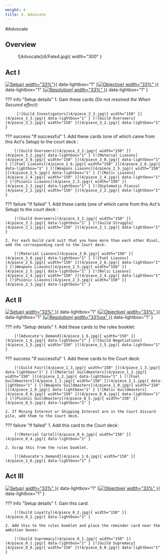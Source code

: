 ```yaml
---
weight: 4
title: 4. Advocate
---
```

#Advocate
## Overview
<figure markdown="span">
![Advocate](4/Fate4.jpg){ width="300" }
</figure>

## Act I

[![Setup](4/piece_3_4.jpg){ width="33%"}](4/piece_3_4.jpg){ data-lightbox="1" }[![Objective](4/back_3_4.jpg){ width="33%" }](4/back_3_4.jpg){ data-lightbox="1" }[![Resolution](4/piece_3_1.jpg){ width="33%" }](4/piece_3_1.jpg){ data-lightbox="1" }

??? info "Setup details"
     1. Gain these cards *(Do not resolved the When Secured effect)*:
    
         [![Guild Investigators](4/piece_3_3.jpg){ width="150" }](4/piece_3_3.jpg){ data-lightbox="1" } [![Guild Overseers](4/piece_3_2.jpg){ width="150" }](4/piece_3_2.jpg){ data-lightbox="1" }

??? success "If successful"
    1. Add these cards (one of which came from this Act's Setup) to the court deck :
      
        [![Guild Overseers](4/piece_3_2.jpg){ width="150" }](4/piece_3_2.jpg){ data-lightbox="1" } [![Material Liasons](4/piece_3_0.jpg){ width="150" }](4/piece_3_0.jpg){ data-lightbox="1" } [![Fuel Liasons](4/piece_2_6.jpg){ width="150" }](4/piece_2_6.jpg){ data-lightbox="1" } [![Weapons Liasons](4/piece_2_5.jpg){ width="150" }](4/piece_2_5.jpg){ data-lightbox="1" } [![Relic Liasons](4/piece_2_4.jpg){ width="150" }](4/piece_2_4.jpg){ data-lightbox="1" } [![Psionic Liasons](4/piece_2_3.jpg){ width="150" }](4/piece_2_3.jpg){ data-lightbox="1" } [![Diplomatic Fiasco](4/piece_2_2.jpg){ width="150" }](4/piece_2_2.jpg){ data-lightbox="1" }

??? failure "If failed"
    1. Add these cards (one of which came from this Act's Setup) to the court deck :
      
        [![Guild Overseers](4/piece_3_2.jpg){ width="150" }](4/piece_3_2.jpg){ data-lightbox="1" } [![Guild Struggle](4/piece_2_1.jpg){ width="150" }](4/piece_2_1.jpg){ data-lightbox="1" }

    2. For each Guild card suit that you have more than each other Rival, add the corresponding card to the Court deck:
   
        [![Material Liasons](4/piece_3_0.jpg){ width="150" }](4/piece_3_0.jpg){ data-lightbox="1" } [![Fuel Liasons](4/piece_2_6.jpg){ width="150" }](4/piece_2_6.jpg){ data-lightbox="1" } [![Weapons Liasons](4/piece_2_5.jpg){ width="150" }](4/piece_2_5.jpg){ data-lightbox="1" } [![Relic Liasons](4/piece_2_4.jpg){ width="150" }](4/piece_2_4.jpg){ data-lightbox="1" } [![Psionic Liasons](4/piece_2_3.jpg){ width="150" }](4/piece_2_3.jpg){ data-lightbox="1" }       

## Act II

[![Setup](4/piece_2_0.jpg){ width="33%" }](4/piece_2_0.jpg){ data-lightbox="1" }[![Objective](4/back_2_0.jpg){ width="33%" }](4/back_2_0.jpg){ data-lightbox="1" }[![Resolution](4/piece_1_4.jpg){ width="33%px" }](4/piece_0_6.jpg){ data-lightbox="1" }

??? info "Setup details"
     1. Add these cards to the rules booklet:
    
        [![Advocate's Demand](4/piece_1_6.jpg){ width="150" }](4/piece_1_6.jpg){ data-lightbox="1" } [![Guild Negotiations](4/piece_1_5.jpg){ width="150" }](4/piece_1_5.jpg){ data-lightbox="1" }

??? success "If successful"
    1. Add these cards to the Court deck:
      
        [![Guild Fair](4/piece_1_3.jpg){ width="150" }](4/piece_1_3.jpg){ data-lightbox="1" } [![Material Guildmasters](4/piece_1_2.jpg){ width="150" }](4/piece_1_2.jpg){ data-lightbox="1" } [![Fuel Guildmasters](4/piece_1_1.jpg){ width="150" }](4/piece_1_1.jpg){ data-lightbox="1" } [![Weapons Guildmasters](4/piece_1_0.jpg){ width="150" }](4/piece_1_0.jpg){ data-lightbox="1" } [![Relic Guildmasters](4/piece_0_6.jpg){ width="150" }](4/piece_0_6.jpg){ data-lightbox="1" } [![Psionic Guildmasters](4/piece_0_5.jpg){ width="150" }](4/piece_0_5.jpg){ data-lightbox="1" }

    2. If Mining Interest or Shipping Interest are in the Court discard pile, add them to the Court deck.

??? failure "If failed"
    1. Add this card to the Court deck:

        [![Material Cartel](4/piece_0_4.jpg){ width="150" }](4/piece_0_4.jpg){ data-lightbox="1" }

    2. Scrap this from the rules booklet.

        [![Advocate's Demand](4/piece_1_6.jpg){ width="150" }](4/piece_1_6.jpg){ data-lightbox="1" }

## Act III

[![Setup](4/piece_0_3.jpg){ width="33%" }](4/piece_0_3.jpg){ data-lightbox="1" }[![Objective](4/back_0_3.jpg){ width="33%" }](4/back_0_3.jpg){ data-lightbox="1" }

??? info "Setup details"
    1. Gain this card:
    
        [![Guild Loyalty](4/piece_0_2.jpg){ width="150" }](4/piece_0_2.jpg){ data-lightbox="1" }

    2. Add this to the rules booklet and place the reminder card near the ambition boxes:

        [![Guild Supremacy](4/piece_0_1.jpg){ width="150" }](4/piece_0_1.jpg){ data-lightbox="1" } [![Guild Supremacy](4/piece_0_0.jpg){ width="150" }](4/piece_0_0.jpg){ data-lightbox="1" }